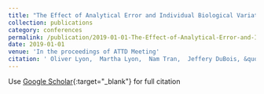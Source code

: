 ```yaml
---
title: "The Effect of Analytical Error and Individual Biological Variation of Hemoglobin A1c on the Risk of Misclassification of Diabetes and Pre-Diabetes American Diabetes Association Diagnostic Criteria"
collection: publications
category: conferences
permalink: /publication/2019-01-01-The-Effect-of-Analytical-Error-and-Individual-Biological-Variation-of-Hemoglobin-A1c-on-the-Risk-of-Misclassification-of-Diabetes-and-Pre-Diabetes-American-Diabetes-Association-Diagnostic-Criteria
date: 2019-01-01
venue: 'In the proceedings of ATTD Meeting'
citation: ' Oliver Lyon,  Martha Lyon,  Nam Tran,  Jeffery DuBois, &quot;The Effect of Analytical Error and Individual Biological Variation of Hemoglobin A1c on the Risk of Misclassification of Diabetes and Pre-Diabetes American Diabetes Association Diagnostic Criteria.&quot; In the proceedings of ATTD Meeting, 2019.'
---
```

Use [Google Scholar](https://scholar.google.com/scholar?q=The+Effect+of+Analytical+Error+and+Individual+Biological+Variation+of+Hemoglobin+A1c+on+the+Risk+of+Misclassification+of+Diabetes+and+Pre+Diabetes+American+Diabetes+Association+Diagnostic+Criteria){:target="_blank"} for full citation